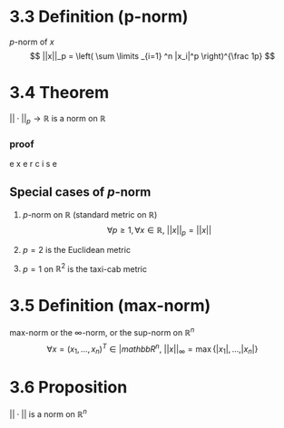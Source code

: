 # 3.3 Definition (p-norm)
$p$-norm of $x$
$$
||x||_p = \left( \sum \limits _{i=1} ^n |x_i|^p \right)^{\frac 1p}
$$

# 3.4 Theorem
$|| \cdot || _p \rightarrow \mathbb{R}$ is a norm on $\mathbb{R}$


### proof 
e x e r c i s e

## Special cases of $p$-norm

1. $p$-norm on $\mathbb{R}$ (standard metric on $\mathbb{R}$)
$$\forall p \geq 1, \forall x \in \mathbb{R}, \ ||x||_p=||x||$$

2. $p=2$ is the Euclidean metric
3. $p=1$ on $\mathbb{R}^2$ is the taxi-cab metric

# 3.5 Definition (max-norm)
max-norm or the $\infty$-norm, or the sup-norm on $\mathbb{R}^n$
$$
\forall x=(x_1, \dots, x_n)^T \in |mathbb{R}^n, \ ||x||_\infty = \max \{ |x_1|, \dots , |x_n| \}
$$

# 3.6 Proposition
$|| \cdot ||$ is a norm on $\mathbb{R}^n$